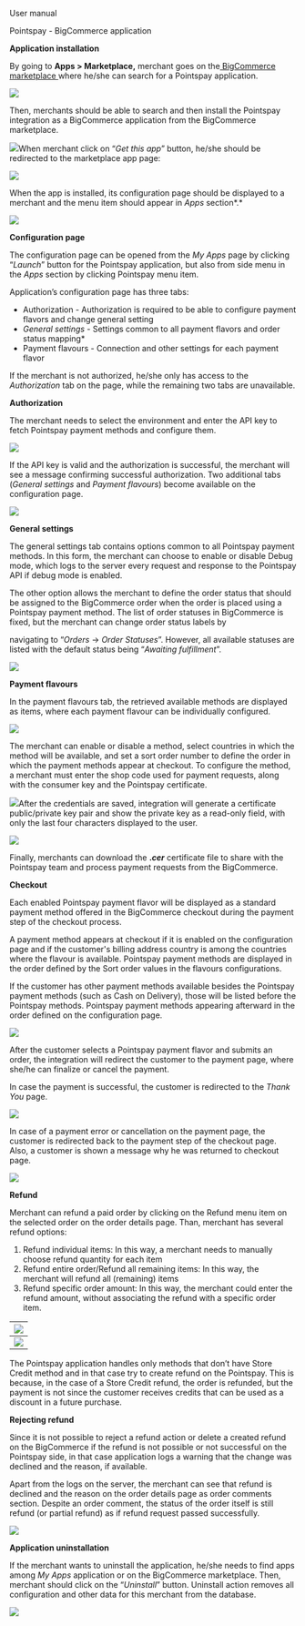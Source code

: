 ﻿User manual 

Pointspay - BigCommerce application 



<a name="_page0_x69.00_y236.00"></a>**Application installation** 

By going to **Apps > Marketplace,** merchant goes on the[ BigCommerce marketplace ](https://www.bigcommerce.com/apps/)where he/she can search for a Pointspay application. 

![](../output_images/bigCommerceImages/PP-BC01.png) 

Then, merchants should be able to search and then install the Pointspay integration as a BigCommerce application from the BigCommerce marketplace. 

![](../output_images/bigCommerceImages/PP-BC02.png)When merchant click on “*Get this app*” button, he/she should be redirected to the marketplace app page: 

![](../output_images/bigCommerceImages/PP-BC03.png)

When the app is installed, its configuration page should be displayed to a merchant and the menu item should appear in *Apps* section*.* 

![](../output_images/bigCommerceImages/PP-BC04.png)

<a name="_page2_x69.00_y72.00"></a>**Configuration page** 

The configuration page can be opened from the *My Apps* page by clicking “*Launch*” button for the Pointspay application, but also from side menu in the *Apps* section by clicking Pointspay menu item. 

Application’s configuration page has three tabs: 

- Authorization - Authorization is required to be able to configure payment flavors and change general setting 
- *General settings -* Settings common to all payment flavors and order status mapping* 
- Payment flavours - Connection and other settings for each payment flavor 

If the merchant is not authorized, he/she only has access to the *Authorization* tab on the page, while the remaining two tabs are unavailable. 

**Authorization** 

The merchant needs to select the environment and enter the API key to fetch Pointspay payment methods and configure them. 

![](../output_images/bigCommerceImages/PP-BC05.png)

If the API key is valid and the authorization is successful, the merchant will see a message confirming successful authorization. Two additional tabs (*General settings* and *Payment flavours*) become available on the configuration page. 

![](../output_images/bigCommerceImages/PP-BC06.png)

**General settings** 

The general settings tab contains options common to all Pointspay payment methods. In this form, the merchant can choose to enable or disable Debug mode, which logs to the server every request and response to the Pointspay API if debug mode is enabled. 

The other option allows the merchant to define the order status that should be assigned to the BigCommerce order when the order is placed using a Pointspay payment method. The list of order statuses in BigCommerce is fixed, but the merchant can change order status labels by 

navigating to “*Orders* → *Order Statuses*”. However, all available statuses are listed with the default status being “*Awaiting fulfillment*”.  

![](../output_images/bigCommerceImages/PP-BC07.png)

**Payment flavours** 

In the payment flavours tab, the retrieved available methods are displayed as items, where each payment flavour can be individually configured. 

![](../output_images/bigCommerceImages/PP-BC08.png)

The merchant can enable or disable a method, select countries in which the method will be available, and set a sort order number to define the order in which the payment methods appear at checkout. To configure the method, a merchant must enter the shop code used for payment requests, along with the consumer key and the Pointspay certificate. 

![](../output_images/bigCommerceImages/PP-BC09.png)After the credentials are saved, integration will generate a certificate public/private key pair and show the private key as a read-only field, with only the last four characters displayed to the user. 

![](../output_images/bigCommerceImages/PP-BC10.png)

Finally, merchants can download the **.*cer*** certificate file to share with the Pointspay team and process payment requests from the BigCommerce. 

<a name="_page5_x69.00_y423.00"></a>**Checkout** 

Each enabled Pointspay payment flavor will be displayed as a standard payment method offered in the BigCommerce checkout during the payment step of the checkout process. 

A payment method appears at checkout if it is enabled on the configuration page and if the customer's  billing  address  country  is  among  the  countries  where  the  flavour  is  available. Pointspay payment methods are displayed in the order defined by the Sort order values in the flavours configurations. 

If the customer has other payment methods available besides the Pointspay payment methods (such as Cash on Delivery), those will be listed before the Pointspay methods. Pointspay payment methods appearing afterward in the order defined on the configuration page. 

![](../output_images/bigCommerceImages/PP-BC11.png)

After the customer selects a Pointspay payment flavor and submits an order, the integration will redirect the customer to the payment page, where she/he can finalize or cancel the payment. 

In case the payment is successful, the customer is redirected to the *Thank You* page. 

![](../output_images/bigCommerceImages/PP-BC12.png)

In case of a payment error or cancellation on the payment page, the customer is redirected back to the payment step of the checkout page. Also, a customer is shown a message why he was returned to checkout page. 

![](../output_images/bigCommerceImages/PP-BC13.png)

<a name="_page7_x69.00_y310.00"></a>**Refund** 

Merchant can refund a paid order by clicking on the Refund menu item on the selected order on the order details page. Than, merchant has several refund options: 

1. Refund individual items: In this way, a merchant needs to manually choose refund quantity for each item 
1. Refund entire order/Refund all remaining items: In this way, the merchant will refund all (remaining) items 
1. Refund specific order amount: In this way, the merchant could enter the refund amount, without associating the refund with a specific order item. 



| ![](../output_images/bigCommerceImages/PP-BC14.png) |
|-------------------------------------------|
| ![](../output_images/bigCommerceImages/PP-BC15.png) |

The Pointspay application handles only methods that don’t have Store Credit method and in that case try to create refund on the Pointspay. This is because, in the case of a Store Credit refund, the order is refunded, but the payment is not since the customer receives credits that can be used as a discount in a future purchase. 

**Rejecting refund** 

Since it is not possible to reject a refund action or delete a created refund on the BigCommerce if the refund is not possible or not successful on the Pointspay side, in that case application logs a warning that the change was declined and the reason, if available. 

Apart from the logs on the server, the merchant can see that refund is declined and the reason on the order details page as order comments section. Despite an order comment, the status of the order itself is still refund (or partial refund) as if refund request passed successfully. 

![](../output_images/bigCommerceImages/PP-BC16.png)

<a name="_page9_x69.00_y365.00"></a>**Application uninstallation** 

If the merchant wants to uninstall the application, he/she needs to find apps among *My Apps* application or on the BigCommerce marketplace. Then, merchant should click on the “*Uninstall*” button. Uninstall action removes all configuration and other data for this merchant from the database. 

![](../output_images/bigCommerceImages/PP-BC17.png)

